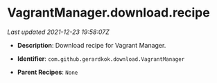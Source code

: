 # VagrantManager.download.recipe

_Last updated 2021-12-23 19:58:07Z_

- **Description**: Download recipe for Vagrant Manager.

- **Identifier**: `com.github.gerardkok.download.VagrantManager`

- **Parent Recipes**: `None`